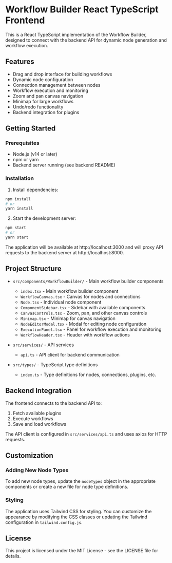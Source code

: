 # Workflow Builder React TypeScript Frontend

This is a React TypeScript implementation of the Workflow Builder, designed to connect with the backend API for dynamic node generation and workflow execution.

## Features

- Drag and drop interface for building workflows
- Dynamic node configuration
- Connection management between nodes
- Workflow execution and monitoring
- Zoom and pan canvas navigation
- Minimap for large workflows
- Undo/redo functionality
- Backend integration for plugins

## Getting Started

### Prerequisites

- Node.js (v14 or later)
- npm or yarn
- Backend server running (see backend README)

### Installation

1. Install dependencies:

```bash
npm install
# or
yarn install
```

2. Start the development server:

```bash
npm start
# or
yarn start
```

The application will be available at http://localhost:3000 and will proxy API requests to the backend server at http://localhost:8000.

## Project Structure

- `src/components/WorkflowBuilder/` - Main workflow builder components
  - `index.tsx` - Main workflow builder component
  - `WorkflowCanvas.tsx` - Canvas for nodes and connections
  - `Node.tsx` - Individual node component
  - `ComponentSidebar.tsx` - Sidebar with available components
  - `CanvasControls.tsx` - Zoom, pan, and other canvas controls
  - `Minimap.tsx` - Minimap for canvas navigation
  - `NodeEditorModal.tsx` - Modal for editing node configuration
  - `ExecutionPanel.tsx` - Panel for workflow execution and monitoring
  - `WorkflowHeader.tsx` - Header with workflow actions

- `src/services/` - API services
  - `api.ts` - API client for backend communication

- `src/types/` - TypeScript type definitions
  - `index.ts` - Type definitions for nodes, connections, plugins, etc.

## Backend Integration

The frontend connects to the backend API to:

1. Fetch available plugins
2. Execute workflows
3. Save and load workflows

The API client is configured in `src/services/api.ts` and uses axios for HTTP requests.

## Customization

### Adding New Node Types

To add new node types, update the `nodeTypes` object in the appropriate components or create a new file for node type definitions.

### Styling

The application uses Tailwind CSS for styling. You can customize the appearance by modifying the CSS classes or updating the Tailwind configuration in `tailwind.config.js`.

## License

This project is licensed under the MIT License - see the LICENSE file for details.
